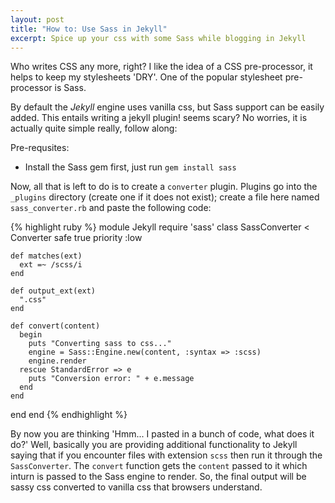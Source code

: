 ```yaml
---
layout: post
title: "How to: Use Sass in Jekyll"
excerpt: Spice up your css with some Sass while blogging in Jekyll
---
```

Who writes CSS any more, right? I like the idea of a CSS pre-processor, it helps to keep my stylesheets 'DRY'. One of the popular stylesheet pre-processor is Sass.

By default the *Jekyll* engine uses vanilla css, but Sass support can be easily added. This entails writing a jekyll plugin! seems scary? No worries, it is actually quite simple really, follow along:

Pre-requsites:

* Install the Sass gem first, just run `gem install sass`

Now, all that is left to do is to create a `converter` plugin. Plugins go into the `_plugins` directory (create one if it does not exist); create a file here named `sass_converter.rb` and paste the following code:

{% highlight ruby %}
module Jekyll
  require 'sass'
  class SassConverter < Converter
    safe true
    priority :low

    def matches(ext)
      ext =~ /scss/i
    end

    def output_ext(ext)
      ".css"
    end

    def convert(content)
      begin
        puts "Converting sass to css..."
        engine = Sass::Engine.new(content, :syntax => :scss)
        engine.render
      rescue StandardError => e
        puts "Conversion error: " + e.message
      end
    end
  end
end
{% endhighlight %}

By now you are thinking 'Hmm... I pasted in a bunch of code, what does it do?' Well, basically you are providing additional functionality to Jekyll saying that if you encounter files with extension `scss` then run it through the `SassConverter`. The `convert` function gets the `content` passed to it which inturn is passed to the Sass engine to render. So, the final output will be sassy css converted to vanilla css that browsers understand.
